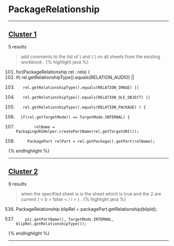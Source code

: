# PackageRelationship

***

## [Cluster 1](./1)
5 results
> add comments to the list of ) and ( ) on all sheets from the existing workbook . 
{% highlight java %}
101. for(PackageRelationship rel : rels) {
103.    if( rel.getRelationshipType().equals(RELATION_AUDIO) ||
104.        rel.getRelationshipType().equals(RELATION_IMAGE) ||
105.        rel.getRelationshipType().equals(RELATION_OLE_OBJECT) ||
106.        rel.getRelationshipType().equals(RELATION_PACKAGE) ) {
107.       if(rel.getTargetMode() == TargetMode.INTERNAL) {
110.             relName = PackagingURIHelper.createPartName(rel.getTargetURI());
114.          PackagePart relPart = rel.getPackage().getPart(relName);
{% endhighlight %}

***

## [Cluster 2](./2)
9 results
> when the specified sheet is is the sheet which is true and the 2 are current ( < b > false < / i > ) . 
{% highlight java %}
536. PackageRelationship blipRel = packagePart.getRelationship(blipId);
550.         pic.getPartName(), TargetMode.INTERNAL, blipRel.getRelationshipType());
{% endhighlight %}

***

